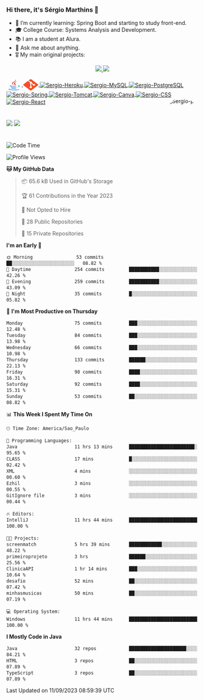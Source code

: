 ### Hi there, it's Sérgio Marthins 👋


- 🌱 I’m currently learning: Spring Boot and starting to study front-end.
- 🎓 College Course: Systems Analysis and Development.
- 📚  I am a student at Alura.
- 💬 Ask me about anything.
- 🎖 My main original projects: 

<div align="center">
  <a href="https://github.com/Almadavic">
  <img height="180em" src="https://github-readme-stats.vercel.app/api?username=Marthiins&show_icons=true&theme=dracula&include_all_commits=true&count_private=true"/>
  <img height="180em" src="https://github-readme-stats.vercel.app/api/top-langs/?username=Marthiins&layout=compact&langs_count=7&theme=dracula"/>
</div>
<div style="display: inline_block"><br>
  <img align="center" alt="Sergio-Java" height="30" width="40" src="https://raw.githubusercontent.com/devicons/devicon/master/icons/java/java-original.svg">
  <img align="center" alt="Sergio-Git" height="30" width="40" src="https://raw.githubusercontent.com/devicons/devicon/master/icons/git/git-original.svg">
  <img align="center" alt="Sergio-Heroku" height="30" width="40" src="https://cdn.jsdelivr.net/gh/devicons/devicon/icons/heroku/heroku-plain-wordmark.svg" />             
  <img align="center" alt="Sergio-MySQL" height="30" width="40" src="https://cdn.jsdelivr.net/gh/devicons/devicon/icons/mysql/mysql-original-wordmark.svg" />
  <img align="center" alt="Sergio-PostgreSQL" height="30" width="40" src="https://cdn.jsdelivr.net/gh/devicons/devicon/icons/postgresql/postgresql-plain-wordmark.svg" />
  <img align="center" alt="Sergio-Spring" height="30" width="40" src="https://cdn.jsdelivr.net/gh/devicons/devicon/icons/spring/spring-original-wordmark.svg" />
  <img align="center" alt="Sergio-Tomcat" height="30" width="40" src="https://cdn.jsdelivr.net/gh/devicons/devicon/icons/tomcat/tomcat-original-wordmark.svg" />
  <img align="center" alt="Sergio-Canva" height="30" width="40" src="https://cdn.jsdelivr.net/gh/devicons/devicon/icons/canva/canva-original.svg" />
  <img align="center" alt="Sergio-CSS" height="30" width="40" src="https://cdn.jsdelivr.net/gh/devicons/devicon/icons/css3/css3-original.svg" />
  <img align="center" alt="Sergio-React" height="30" width="40" src="https://cdn.jsdelivr.net/gh/devicons/devicon/icons/react/react-original.svg" />        
  <img align="right" alt="Sergio-pic" height="150" style="border-radius:50px;" src="https://user-images.githubusercontent.com/47826754/188357708-748fc4f4-5846-47a3-9063-ce04eeefcb8f.png">
</div>

#

<div> 
 <a href = "mailto:sergio.marthiins@gmail.com"><img src="https://img.shields.io/badge/-Gmail-%23333?style=for-the-badge&logo=gmail&logoColor=white" target="_blank"></a>
  <a href="https://www.linkedin.com/in/.........../" target="_blank"><img src="https://img.shields.io/badge/-LinkedIn-%230077B5?style=for-the-badge&logo=linkedin&logoColor=white" target="_blank"></a> 
</div>

#

<!--START_SECTION:waka-->
![Code Time](http://img.shields.io/badge/Code%20Time-56%20hrs%2047%20mins-blue)

![Profile Views](http://img.shields.io/badge/Profile%20Views-0-blue)

**🐱 My GitHub Data** 

> 📦 65.6 kB Used in GitHub's Storage 
 > 
> 🏆 61 Contributions in the Year 2023
 > 
> 🚫 Not Opted to Hire
 > 
> 📜 28 Public Repositories 
 > 
> 🔑 15 Private Repositories 
 > 
**I'm an Early 🐤** 

```text
🌞 Morning                53 commits          ██░░░░░░░░░░░░░░░░░░░░░░░   08.82 % 
🌆 Daytime                254 commits         ███████████░░░░░░░░░░░░░░   42.26 % 
🌃 Evening                259 commits         ███████████░░░░░░░░░░░░░░   43.09 % 
🌙 Night                  35 commits          █░░░░░░░░░░░░░░░░░░░░░░░░   05.82 % 
```
📅 **I'm Most Productive on Thursday** 

```text
Monday                   75 commits          ███░░░░░░░░░░░░░░░░░░░░░░   12.48 % 
Tuesday                  84 commits          ███░░░░░░░░░░░░░░░░░░░░░░   13.98 % 
Wednesday                66 commits          ███░░░░░░░░░░░░░░░░░░░░░░   10.98 % 
Thursday                 133 commits         ██████░░░░░░░░░░░░░░░░░░░   22.13 % 
Friday                   98 commits          ████░░░░░░░░░░░░░░░░░░░░░   16.31 % 
Saturday                 92 commits          ████░░░░░░░░░░░░░░░░░░░░░   15.31 % 
Sunday                   53 commits          ██░░░░░░░░░░░░░░░░░░░░░░░   08.82 % 
```


📊 **This Week I Spent My Time On** 

```text
🕑︎ Time Zone: America/Sao_Paulo

💬 Programming Languages: 
Java                     11 hrs 13 mins      ████████████████████████░   95.65 % 
CLASS                    17 mins             █░░░░░░░░░░░░░░░░░░░░░░░░   02.42 % 
XML                      4 mins              ░░░░░░░░░░░░░░░░░░░░░░░░░   00.60 % 
Ezhil                    3 mins              ░░░░░░░░░░░░░░░░░░░░░░░░░   00.55 % 
GitIgnore file           3 mins              ░░░░░░░░░░░░░░░░░░░░░░░░░   00.44 % 

🔥 Editors: 
IntelliJ                 11 hrs 44 mins      █████████████████████████   100.00 % 

🐱‍💻 Projects: 
screenmatch              5 hrs 39 mins       ████████████░░░░░░░░░░░░░   48.22 % 
primeiroprojeto          3 hrs               ██████░░░░░░░░░░░░░░░░░░░   25.56 % 
ClinicaAPI               1 hr 14 mins        ███░░░░░░░░░░░░░░░░░░░░░░   10.64 % 
desafio                  52 mins             ██░░░░░░░░░░░░░░░░░░░░░░░   07.42 % 
minhasmusicas            50 mins             ██░░░░░░░░░░░░░░░░░░░░░░░   07.19 % 

💻 Operating System: 
Windows                  11 hrs 44 mins      █████████████████████████   100.00 % 
```

**I Mostly Code in Java** 

```text
Java                     32 repos            █████████████████████░░░░   84.21 % 
HTML                     3 repos             ██░░░░░░░░░░░░░░░░░░░░░░░   07.89 % 
TypeScript               3 repos             ██░░░░░░░░░░░░░░░░░░░░░░░   07.89 % 
```




 Last Updated on 11/09/2023 08:59:39 UTC
<!--END_SECTION:waka-->

